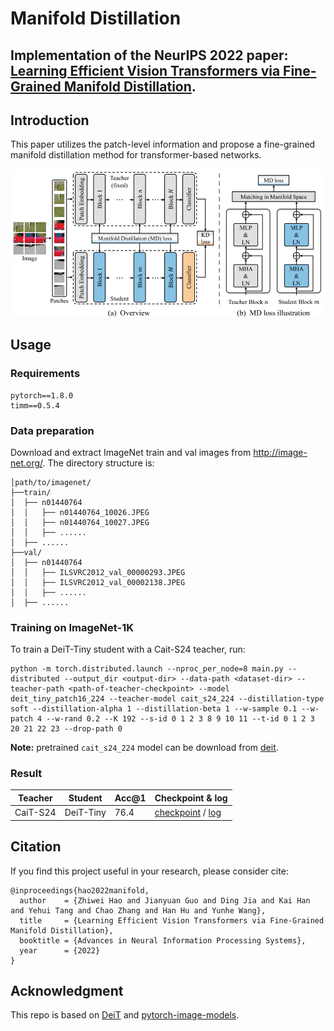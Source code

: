 # Manifold Distillation

## Implementation of the NeurIPS 2022 paper: [Learning Efficient Vision Transformers via Fine-Grained Manifold Distillation](https://arxiv.org/pdf/2107.01378.pdf).

## Introduction

This paper utilizes the patch-level information and propose a fine-grained manifold distillation method for transformer-based networks.

![](figs/overview.png)

## Usage

### Requirements

```
pytorch==1.8.0
timm==0.5.4
```

### Data preparation

Download and extract ImageNet train and val images from http://image-net.org/.
The directory structure is:

```
│path/to/imagenet/
├──train/
│  ├── n01440764
│  │   ├── n01440764_10026.JPEG
│  │   ├── n01440764_10027.JPEG
│  │   ├── ......
│  ├── ......
├──val/
│  ├── n01440764
│  │   ├── ILSVRC2012_val_00000293.JPEG
│  │   ├── ILSVRC2012_val_00002138.JPEG
│  │   ├── ......
│  ├── ......
```

### Training on ImageNet-1K

To train a DeiT-Tiny student with a Cait-S24 teacher, run:

```shell
python -m torch.distributed.launch --nproc_per_node=8 main.py --distributed --output_dir <output-dir> --data-path <dataset-dir> --teacher-path <path-of-teacher-checkpoint> --model deit_tiny_patch16_224 --teacher-model cait_s24_224 --distillation-type soft --distillation-alpha 1 --distillation-beta 1 --w-sample 0.1 --w-patch 4 --w-rand 0.2 --K 192 --s-id 0 1 2 3 8 9 10 11 --t-id 0 1 2 3 20 21 22 23 --drop-path 0 
```

**Note:** pretrained `cait_s24_224` model can be download from [deit](https://github.com/facebookresearch/deit/blob/main/README_cait.md).

### Result

| Teacher  | Student   | Acc@1 | Checkpoint & log                                             |
| -------- | --------- | ----- | ------------------------------------------------------------ |
| CaiT-S24 | DeiT-Tiny | 76.4  | [checkpoint](https://github.com/Hao840/manifold-distillation/releases/download/checkpoint/manifold_kd_deit_76.4.pth) / [log](https://github.com/Hao840/manifold-distillation/releases/download/checkpoint/log.txt) |

## Citation

If you find this project useful in your research, please consider cite:

```
@inproceedings{hao2022manifold,
  author    = {Zhiwei Hao and Jianyuan Guo and Ding Jia and Kai Han and Yehui Tang and Chao Zhang and Han Hu and Yunhe Wang},
  title     = {Learning Efficient Vision Transformers via Fine-Grained Manifold Distillation},
  booktitle = {Advances in Neural Information Processing Systems},
  year      = {2022}
}
```

## Acknowledgment

This repo is based on [DeiT](https://github.com/facebookresearch/deit) and [pytorch-image-models](https://github.com/rwightman/pytorch-image-models).